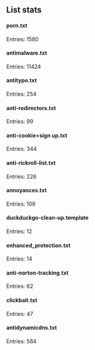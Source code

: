 ## List stats
#### porn.txt
Entries: 1580 <br> 
#### antimalware.txt
Entries: 11424 <br> 
#### antitypo.txt
Entries: 254 <br> 
#### anti-redirectors.txt
Entries: 99 <br> 
#### anti-cookie+sign up.txt
Entries: 344 <br> 
#### anti-rickroll-list.txt
Entries: 226 <br> 
#### annoyances.txt
Entries: 109 <br> 
#### duckduckgo-clean-up.template
Entries: 12 <br> 
#### enhanced_protection.txt
Entries: 14 <br> 
#### anti-norton-tracking.txt
Entries: 62 <br> 
#### clickbait.txt
Entries: 47 <br> 
#### antidynamicdns.txt
Entries: 584 <br> 
